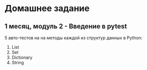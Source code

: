 # Домашнее задание

## 1 месяц, модуль 2 - Введение в pytest

5 авто-тестов на на методы каждой из структур данных в Python:
1) List
2) Set
3) Dictionary
4) String